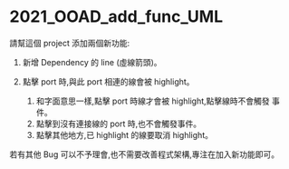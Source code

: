 # 2021_OOAD_add_func_UML

請幫這個 project 添加兩個新功能:
1. 新增 Dependency 的 line (虛線箭頭)。

2. 點擊 port 時,與此 port 相連的線會被 highlight。
    1. 和字面意思一樣,點擊 port 時線才會被 highlight,點擊線時不會觸發
事件。
    2. 點擊到沒有連接線的 port 時,也不會觸發事件。
    3. 點擊其他地方,已 highlight 的線要取消 highlight。

若有其他 Bug 可以不予理會,也不需要改善程式架構,專注在加入新功能即可。

